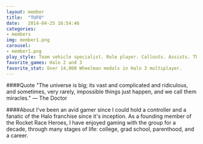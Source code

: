 ```yaml
---
layout: member
title:  "TUFO"
date:   2014-04-25 16:54:46
categories:
- members
img: member1.png
carousel:
- member1.png
play_style: Team vehicle specialist. Role player. Callouts. Assists. The greater good.
favorite_games: Halo 2 and 3
favorite_stat: Over 14,000 Wheelman medals in Halo 3 multiplayer.
---
```

####Quote
"The universe is big; its vast and complicated and ridiculous, and sometimes, very rarely, impossible things just happen, and we call them miracles." &mdash; The Doctor

####About
I've been an avid gamer since I could hold a controller and a fanatic of the Halo franchise since it's inception. As a founding member of the Rocket Race Heroes, I have enjoyed gaming with the group for a decade, through many stages of life: college, grad school, parenthood, and a career.